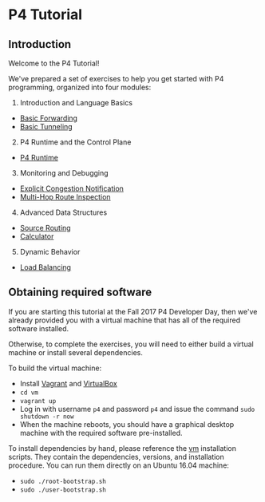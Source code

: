 # P4 Tutorial

## Introduction

Welcome to the P4 Tutorial!

We've prepared a set of exercises to help you get started with P4
programming, organized into four modules:

1. Introduction and Language Basics
* [Basic Forwarding](./basic)
* [Basic Tunneling](./basic_tunnel)

2. P4 Runtime and the Control Plane
* [P4 Runtime](./p4runtime)

3. Monitoring and Debugging
* [Explicit Congestion Notification](./ecn)
* [Multi-Hop Route Inspection](./mri)

4. Advanced Data Structures
* [Source Routing](./source_routing)
* [Calculator](./calc)

5. Dynamic Behavior
* [Load Balancing](./load_balance)

## Obtaining required software

If you are starting this tutorial at the Fall 2017 P4 Developer Day, then we've already
provided you with a virtual machine that has all of the required
software installed.

Otherwise, to complete the exercises, you will need to either build a
virtual machine or install several dependencies.

To build the virtual machine:
- Install [Vagrant](https://vagrantup.com) and [VirtualBox](https://virtualbox.org)
- `cd vm`
- `vagrant up`
- Log in with username `p4` and password `p4` and issue the command `sudo shutdown -r now`
- When the machine reboots, you should have a graphical desktop machine with the required
software pre-installed.

To install dependencies by hand, please reference the [vm](../vm) installation scripts.
They contain the dependencies, versions, and installation procedure.
You can run them directly on an Ubuntu 16.04 machine:
- `sudo ./root-bootstrap.sh`
- `sudo ./user-bootstrap.sh`
